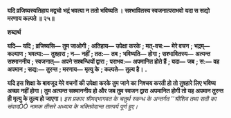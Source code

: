 **यदि व्रजिष्यस्यतिहाय मद्वचो** **भद्रं भवत्या न ततो भविष्यति ।** **सश्भावितस्य स्वजनात्पराभवो** **यदा स सद्यो मरणाय कल्पते ॥ २५॥** 

**शब्दार्थ** 

**यदि—** **यदि** **; व्रजिष्यसि—** **तुम जाओगी** **; अतिहाय—** **उपेक्षा करके** **; मत्-वच:—** **मेरे वचन** **; भद्रम्—** **कल्याण** **; भवत्या:—** **तुश्हारा** **; न—** **नहीं** **; तत:—** **तब** **; भविष्यति—** **होगा** **; सश्भावितस्य—** **अत्यन्त सश्माननीय** **; स्वजनात्—** **अपने सश्बन्धियों द्वारा** **;** **पराभव:—** **अपमानित होते हैं** **; यदा—** **जब** **; स:—** **वह अपमान** **; सद्य:—** **तुरन्त** **; मरणाय—** **मृत्यु के** **; कल्पते—** **तुल्य है।** **.** 

**यदि इस शिक्षा के बावजूद मेरे वचनों की उपेक्षा करके तुम जाने का निश्चय करती हो तो** **तुश्हारे लिए भविष्य अच्छा नहीं होगा। तुम अत्यन्त सश्माननीय हो और जब तुम स्वजन द्वारा** **अपमानित होगी तो यह अपमान तुरन्त ही मृत्यु के तुल्य हो जाएगा।** *इस प्रकार श्रीमद्भागवत के चतुर्थ स्कन्ध के अन्तर्गत ''श्रीशिव तथा सती का संवादÓÓ नामक* *तीसरे अध्याय के भक्तिवेदान्त तात्पर्य पूर्ण हुए।* 